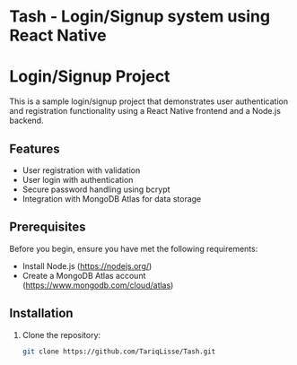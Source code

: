 # Tash - Login/Signup system using React Native

# Login/Signup Project

This is a sample login/signup project that demonstrates user authentication and registration functionality using a React Native frontend and a Node.js backend.

## Features

- User registration with validation
- User login with authentication
- Secure password handling using bcrypt
- Integration with MongoDB Atlas for data storage

## Prerequisites

Before you begin, ensure you have met the following requirements:

- Install Node.js (https://nodejs.org/)
- Create a MongoDB Atlas account (https://www.mongodb.com/cloud/atlas)

## Installation

1. Clone the repository:

   ```bash
   git clone https://github.com/TariqLisse/Tash.git



